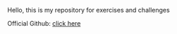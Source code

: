 Hello, this is my repository for exercises and challenges

Official Github: [click here](https://github.com/FlavioGP)
